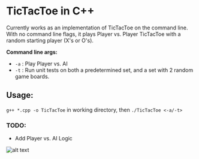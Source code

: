 # TicTacToe in C++   
Currently works as an implementation of TicTacToe on the command line. With no command line flags, it plays Player vs. Player TicTacToe with a random starting player (X's or O's).

**Command line args:** 
* `-a` : Play Player vs. AI
* `-t` : Run unit tests on both a predetermined set, and a set with 2 random game boards.

## **Usage:**
`g++ *.cpp -o TicTacToe` in working directory, then `./TicTacToe <-a/-t>`

### TODO:
* Add Player vs. AI Logic

![alt text](https://i.imgur.com/kj8Z7js.png "TicTacToe UML")
